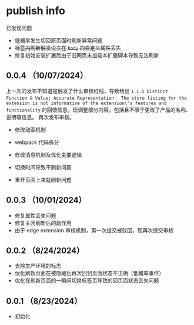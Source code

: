 # publish info

已发现问题

- 低概率发生切回原页面时刷新异常问题
- ~~标签内刷新触发设立在 `body` 的自定义属性丢失~~
- 修复初始安装扩展后由于旧网页未加载本扩展脚本导致无法刷新

## 0.0.4 （10/07/2024）

上一次的发布不知道是触发了什么审核红线，导致给出 `1.1.5 Distinct Function & Value; Accurate Representation： The store listing for the extension is not informative of the extension\'s features and functionality` 的回馈信息。现调整部分内容，包括且不限于更改了产品的名称、说明等信息。
再次发布审核。

- 修改动画机制
- webpack 代码拆分
- 修改消息机制及优化主要逻辑

- 切换时间导致不刷新问题
- 重开页面上来就刷新问题

## 0.0.3 （10/01/2024）

- 修复属性丢失问题
- 修复关闭刷新后的副作用
- 由于 edge extension 审核机制，第一次提交被驳回，现再次提交审核

## 0.0.2 （8/24/2024）

- 去除生产环境的标志
- 优化刷新页面在被隐藏后再次回到页面状态不正确（低概率事件）
- 优化在刷新页面的一瞬间切换标签页导致的回页面状态丢失问题

## 0.0.1 （8/23/2024）

- 初始化
